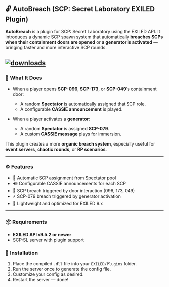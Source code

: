 ## 🔓 AutoBreach (SCP: Secret Laboratory EXILED Plugin)

**AutoBreach** is a plugin for SCP: Secret Laboratory using the EXILED API. It introduces a dynamic SCP spawn system that automatically **breaches SCPs when their containment doors are opened** or **a generator is activated** — bringing faster and more interactive SCP rounds.

[![downloads](https://img.shields.io/github/downloads/TheKolo12/AutoBreach/total?style=for-the-badge&logo=icloud&color=%233A6D8C)](https://github.com/TheKolo12/AutoBreach/releases/latest)
---

### 🧠 What It Does

* When a player opens **SCP-096**, **SCP-173**, or **SCP-049**'s containment door:

  * A random **Spectator** is automatically assigned that SCP role.
  * A configurable **CASSIE announcement** is played.
* When a player activates a **generator**:

  * A random **Spectator** is assigned **SCP-079**.
  * A custom **CASSIE message** plays for immersion.

This plugin creates a more **organic breach system**, especially useful for **event servers**, **chaotic rounds**, or **RP scenarios**.

---

### ⚙️ Features

* 🔁 Automatic SCP assignment from Spectator pool
* 🔊 Configurable CASSIE announcements for each SCP
* 🚪 SCP breach triggered by door interaction (096, 173, 049)
* ⚡ SCP-079 breach triggered by generator activation
* 🧪 Lightweight and optimized for EXILED 9.x

---

### 📦 Requirements

* **EXILED API v9.5.2 or newer**
* SCP\:SL server with plugin support

### 🚀 Installation

1. Place the compiled `.dll` file into your `EXILED/Plugins` folder.
2. Run the server once to generate the config file.
3. Customize your config as desired.
4. Restart the server — done!

